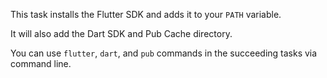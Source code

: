 This task installs the Flutter SDK and adds it to your `PATH` variable.

It will also add the Dart SDK and Pub Cache directory.

You can use `flutter`, `dart`, and `pub` commands in the succeeding tasks via command line.
